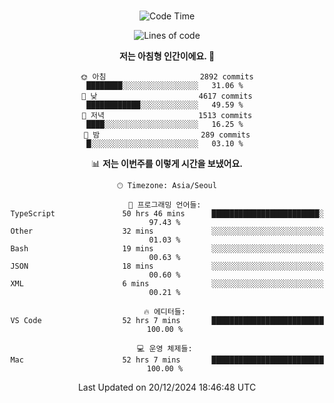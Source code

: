 <div align="center">

<br />

 <!--START_SECTION:waka-->
![Code Time](http://img.shields.io/badge/Code%20Time-3%2C842%20hrs%2034%20mins-blue)

![Lines of code](https://img.shields.io/badge/%EC%A0%80%EB%8A%94%20%EC%97%AC%ED%83%9C%EA%B9%8C%EC%A7%80%20-4.8%20million%20%EC%A4%84%EC%9D%98%20%EC%BD%94%EB%93%9C%EB%A5%BC%20%EC%9E%91%EC%84%B1%ED%96%88%EC%96%B4%EC%9A%94.-blue)

**저는 아침형 인간이에요. 🐤** 

```text
🌞 아침                     2892 commits        ████████░░░░░░░░░░░░░░░░░   31.06 % 
🌆 낮　                     4617 commits        ████████████░░░░░░░░░░░░░   49.59 % 
🌃 저녁                     1513 commits        ████░░░░░░░░░░░░░░░░░░░░░   16.25 % 
🌙 밤　                     289 commits         █░░░░░░░░░░░░░░░░░░░░░░░░   03.10 % 
```


📊 **저는 이번주를 이렇게 시간을 보냈어요.** 

```text
🕑︎ Timezone: Asia/Seoul

💬 프로그래밍 언어들: 
TypeScript               50 hrs 46 mins      ████████████████████████░   97.43 % 
Other                    32 mins             ░░░░░░░░░░░░░░░░░░░░░░░░░   01.03 % 
Bash                     19 mins             ░░░░░░░░░░░░░░░░░░░░░░░░░   00.63 % 
JSON                     18 mins             ░░░░░░░░░░░░░░░░░░░░░░░░░   00.60 % 
XML                      6 mins              ░░░░░░░░░░░░░░░░░░░░░░░░░   00.21 % 

🔥 에디터들: 
VS Code                  52 hrs 7 mins       █████████████████████████   100.00 % 

💻 운영 체제들: 
Mac                      52 hrs 7 mins       █████████████████████████   100.00 % 
```


 Last Updated on 20/12/2024 18:46:48 UTC
<!--END_SECTION:waka-->

</div>

